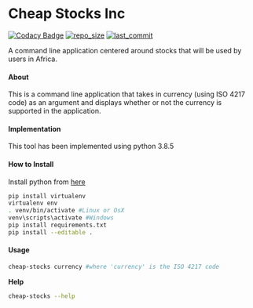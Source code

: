 # Cheap Stocks Inc

[![Codacy Badge](https://api.codacy.com/project/badge/Grade/ae155b86e7324292995b7b9a7bc70136)](https://app.codacy.com/manual/wambuguedison/cheap-stocks-inc?utm_source=github.com&utm_medium=referral&utm_content=wambuguedison/cheap-stocks-inc&utm_campaign=Badge_Grade_Dashboard)
[![repo_size](https://img.shields.io/github/repo-size/wambuguedison/cheap-stocks-inc?style=plastic)]()
[![last_commit](https://img.shields.io/github/last-commit/wambuguedison/cheap-stocks-inc)]()

A command line application centered around stocks that will be used by users in Africa.

#### About

This is a command line application that takes in currency (using ISO 4217 code) as an argument and displays whether or not the currency is supported in the application.

#### Implementation

This tool has been implemented using python 3.8.5

#### How to Install

Install python from [here](https://www.python.org/downloads/release/python-385/)

```bash
pip install virtualenv
virtualenv env
. venv/bin/activate #Linux or OsX
venv\scripts\activate #Windows
pip install requirements.txt
pip install --editable .
```

#### Usage

```bash
cheap-stocks currency #where 'currency' is the ISO 4217 code
```

**Help**

```bash
cheap-stocks --help
```